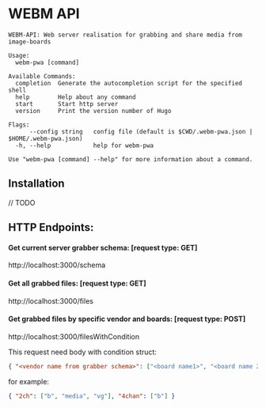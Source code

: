 # WEBM API

```
WEBM-API: Web server realisation for grabbing and share media from image-boards

Usage:
  webm-pwa [command]

Available Commands:
  completion  Generate the autocompletion script for the specified shell
  help        Help about any command
  start       Start http server
  version     Print the version number of Hugo

Flags:
      --config string   config file (default is $CWD/.webm-pwa.json | $HOME/.webm-pwa.json)
  -h, --help            help for webm-pwa

Use "webm-pwa [command] --help" for more information about a command.
```

## Installation

// TODO

## HTTP Endpoints:

#### Get current server grabber schema: [request type: GET]
http://localhost:3000/schema
                                                                                          
#### Get all grabbed files: [request type: GET]
http://localhost:3000/files
                                                                                          
#### Get grabbed files by specific vendor and boards: [request type: POST]                        
http://localhost:3000/filesWithCondition

This request need body with condition struct:
```json
{ "<vendor name from grabber schema>": ["<board name1>", "<board name 2>"] }
```
for example:

```json
{ "2ch": ["b", "media", "vg"], "4chan": ["b"] }
```